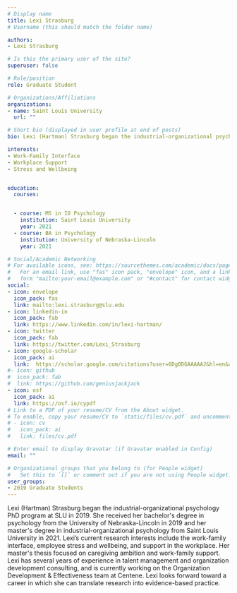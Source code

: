 ```yaml
---
# Display name
title: Lexi Strasburg
# Username (this should match the folder name)

authors:
- Lexi Strasburg

# Is this the primary user of the site?
superuser: false

# Role/position
role: Graduate Student

# Organizations/Affiliations
organizations:
- name: Saint Louis University
  url: ""

# Short bio (displayed in user profile at end of posts)
bio: Lexi (Hartman) Strasburg began the industrial-organizational psychology PhD program at SLU in 2019. She received her bachelor's degree in psychology from the University of Nebraska-Lincoln in 2019 and her master's degree in industrial-organizational psychology from Saint Louis University in 2021. Lexi’s current research interests include the work-family interface, employee stress and wellbeing, and support in the workplace. Her master's thesis focused on caregiving ambition and work-family support. Lexi has several years of experience in talent management and organization development consulting, and is currently working on the Organization Development & Effectiveness team at Centene. Lexi looks forward toward a career in which she can translate research into evidence-based practice.

interests:
- Work-Family Interface
- Workplace Support
- Stress and Wellbeing


education:
  courses:


  - course: MS in IO Psychology
    institution: Saint Louis University
    year: 2021
  - course: BA in Psychology
    institution: University of Nebraska-Lincoln 
    year: 2021

# Social/Academic Networking
# For available icons, see: https://sourcethemes.com/academic/docs/page-builder/#icons
#   For an email link, use "fas" icon pack, "envelope" icon, and a link in the
#   form "mailto:your-email@example.com" or "#contact" for contact widget.
social:
- icon: envelope
  icon_pack: fas
  link: mailto:lexi.strasburg@slu.edu
- icon: linkedin-in
  icon_pack: fab
  link: https://www.linkedin.com/in/lexi-hartman/
- icon: twitter
  icon_pack: fab
  link: https://twitter.com/Lexi_Strasburg
- icon: google-scholar
  icon_pack: ai
  link:  https://scholar.google.com/citations?user=6Dg0DGAAAAAJ&hl=en&authuser=1
#- icon: github
#  icon_pack: fab
#  link: https://github.com/geniusjackjack
- icon: osf
  icon_pack: ai
  link: https://osf.io/cypdf
# Link to a PDF of your resume/CV from the About widget.
# To enable, copy your resume/CV to `static/files/cv.pdf` and uncomment the lines below.
# - icon: cv
#   icon_pack: ai
#   link: files/cv.pdf

# Enter email to display Gravatar (if Gravatar enabled in Config)
email: ""

# Organizational groups that you belong to (for People widget)
#   Set this to `[]` or comment out if you are not using People widget.
user_groups:
- 2019 Graduate Students
---
```


Lexi (Hartman) Strasburg began the industrial-organizational psychology PhD program at SLU in 2019. She received her bachelor's degree in psychology from the University of Nebraska-Lincoln in 2019 and her master's degree in industrial-organizational psychology from Saint Louis University in 2021. Lexi’s current research interests include the work-family interface, employee stress and wellbeing, and support in the workplace. Her master's thesis focused on caregiving ambition and work-family support. Lexi has several years of experience in talent management and organization development consulting, and is currently working on the Organization Development & Effectiveness team at Centene. Lexi looks forward toward a career in which she can translate research into evidence-based practice.